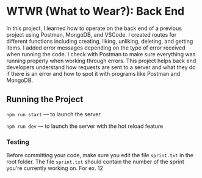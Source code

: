 # WTWR (What to Wear?): Back End
In this project, I learned how to operate on the back end of a previous project using Postman, MongoDB, and VSCode.  I created routes for different functions including creating, liking, unliking, deleting, and getting items.  I added error messages depending on the type of error received when running the code.  I check with Postman to make sure everything was running properly when working through errors.  This project helps back end developers understand how requests are sent to a server and what they do if there is an error and how to spot it with programs like Postman and MongoDB. 
## Running the Project
`npm run start` — to launch the server 

`npm run dev` — to launch the server with the hot reload feature

### Testing
Before committing your code, make sure you edit the file `sprint.txt` in the root folder. The file `sprint.txt` should contain the number of the sprint you're currently working on. For ex. 12
